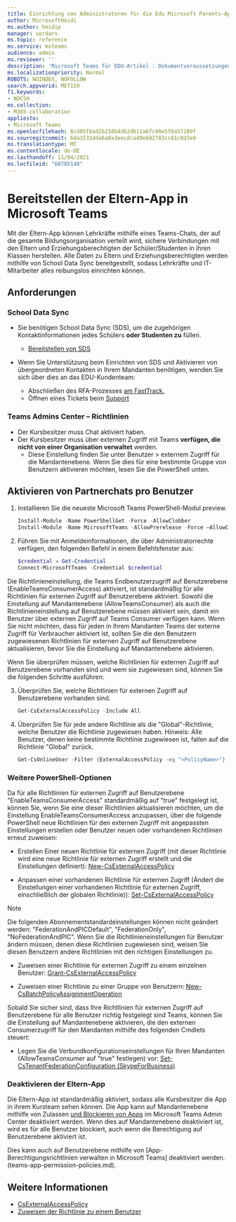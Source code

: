 ```yaml
---
title: Einrichtung von Administratoren für die Edu Microsoft Parents-App
author: MicrosoftHeidi
ms.author: heidip
manager: serdars
ms.topic: reference
ms.service: msteams
audience: admin
ms.reviewer: ''
description: 'Microsoft Teams für EDU-Artikel : Dokumentvoraussetzungen und PowerShell-Einrichtung für die Eltern-App.'
ms.localizationpriority: Normal
ROBOTS: NOINDEX, NOFOLLOW
search.appverid: MET150
f1.keywords:
- NOCSH
ms.collection:
- M365-collaboration
appliesto:
- Microsoft Teams
ms.openlocfilehash: 8cd05f6ad2b238b4db2d611a6fc00e5f8a57189f
ms.sourcegitcommit: 6da1531dda6a0a3eecdca40e682783cc81c0d3e0
ms.translationtype: MT
ms.contentlocale: de-DE
ms.lasthandoff: 11/04/2021
ms.locfileid: "60785148"
---
```

# <a name="deploying-the-parents-app-in-microsoft-teams"></a>Bereitstellen der Eltern-App in Microsoft Teams

Mit der Eltern-App können Lehrkräfte mithilfe eines Teams-Chats, der auf die gesamte Bildungsorganisation verteilt wird, sichere Verbindungen mit den Eltern und Erziehungsberechtigten der Schüler/Studenten in ihren Klassen herstellen. Alle Daten zu Eltern und Erziehungsberechtigten werden mithilfe von School Data Sync bereitgestellt, sodass Lehrkräfte und IT-Mitarbeiter alles reibungslos einrichten können.

## <a name="requirements"></a>Anforderungen

### <a name="school-data-sync"></a>School Data Sync

- Sie benötigen School Data Sync (SDS), um die zugehörigen Kontaktinformationen jedes Schülers **oder Studenten zu** füllen.
  - [Bereitstellen von SDS](/schooldatasync/how-to-deploy-sds-using-sds-v2.1-csv-files)

- Wenn Sie Unterstützung beim Einrichten von SDS und Aktivieren von übergeordneten Kontakten in Ihrem Mandanten benötigen, wenden Sie sich über dies an das EDU-Kundenteam:
  - Abschließen des RFA-Prozesses [am FastTrack.](https://www.microsoft.com/fasttrack?rtc=1)
  - Öffnen eines Tickets beim [Support](https://aka.ms/sdssupport)

### <a name="teams-admins-center---policies"></a>Teams Admins Center – Richtlinien

- Der Kursbesitzer muss Chat aktiviert haben.
- Der Kursbesitzer muss über externen Zugriff mit Teams **verfügen, die nicht von einer Organisation verwaltet** werden. 
  - Diese Einstellung finden Sie unter Benutzer > externem Zugriff für die Mandantenebene. Wenn Sie dies für eine bestimmte Gruppe von Benutzern aktivieren möchten, lesen Sie die PowerShell unten.

## <a name="enabling-federated-chat-on-a-per-user-basis"></a>Aktivieren von Partnerchats pro Benutzer

1. Installieren Sie die neueste Microsoft Teams PowerShell-Modul preview.

    ```powershell
    Install-Module -Name PowerShellGet -Force -AllowClobber
    Install-Module -Name MicrosoftTeams -AllowPrerelease -Force –AllowClobber
    ```
    
2. Führen Sie mit Anmeldeinformationen, die über Administratorrechte verfügen, den folgenden Befehl in einem Befehlsfenster aus:

    ```powershell
    $credential = Get-Credential
    Connect-MicrosoftTeams -Credential $credential
    ```

Die Richtlinieneinstellung, die Teams Endbenutzerzugriff auf Benutzerebene (EnableTeamsConsumerAccess) aktiviert, ist standardmäßig für alle Richtlinien für externen Zugriff auf Benutzerebene aktiviert. Sowohl die Einstellung auf Mandantenebene (AllowTeamsConsumer) als auch die Richtlinieneinstellung auf Benutzerebene müssen aktiviert sein, damit ein Benutzer über externen Zugriff auf Teams Consumer verfügen kann. Wenn Sie nicht möchten, dass für jeden in Ihrem Mandanten Teams der externe Zugriff für Verbraucher aktiviert ist, sollten Sie die den Benutzern zugewiesenen Richtlinien für externen Zugriff auf Benutzerebene aktualisieren, bevor Sie die Einstellung auf Mandantenebene aktivieren.

Wenn Sie überprüfen müssen, welche Richtlinien für externen Zugriff auf Benutzerebene vorhanden sind und wem sie zugewiesen sind, können Sie die folgenden Schritte ausführen:
    
3. Überprüfen Sie, welche Richtlinien für externen Zugriff auf Benutzerebene vorhanden sind.

    ```powershell
    Get-CsExternalAccessPolicy -Include All
    ```

4. Überprüfen Sie für jede andere Richtlinie als die "Global"-Richtlinie, welche Benutzer die Richtlinie zugewiesen haben. Hinweis: Alle Benutzer, denen keine bestimmte Richtlinie zugewiesen ist, fallen auf die Richtlinie "Global" zurück.

    ```powershell
    Get-CsOnlineUser -Filter {ExternalAccessPolicy -eq "<PolicyName>"} | Select-Object DisplayName,ObjectId,UserPrincipalName
    ```

### <a name="further-powershell-options"></a>Weitere PowerShell-Optionen

Da für alle Richtlinien für externen Zugriff auf Benutzerebene "EnableTeamsConsumerAccess" standardmäßig auf "true" festgelegt ist, können Sie, wenn Sie eine dieser Richtlinien aktualisieren möchten, um die Einstellung EnableTeamsConsumerAccess anzupassen, über die folgende PowerShell neue Richtlinien für den externen Zugriff mit angepassten Einstellungen erstellen oder Benutzer neuen oder vorhandenen Richtlinien erneut zuweisen:

- Erstellen Einer neuen Richtlinie für externen Zugriff (mit dieser Richtlinie wird eine neue Richtlinie für externen Zugriff erstellt und die Einstellungen definiert): [New-CsExternalAccessPolicy](/powershell/module/skype/new-csexternalaccesspolicy)

- Anpassen einer vorhandenen Richtlinie für externen Zugriff (Ändert die Einstellungen einer vorhandenen Richtlinie für externen Zugriff, einschließlich der globalen Richtlinie)): [Set-CsExternalAccessPolicy](/powershell/module/skype/set-csexternalaccesspolicy)

> [!NOTE]
> Die folgenden Abonnementstandardeinstellungen können nicht geändert werden: "FederationAndPICDefault", "FederationOnly", "NoFederationAndPIC". Wenn Sie die Richtlinieneinstellungen für Benutzer ändern müssen, denen diese Richtlinien zugewiesen sind, weisen Sie diesen Benutzern andere Richtlinien mit den richtigen Einstellungen zu.

- Zuweisen einer Richtlinie für externen Zugriff zu einem einzelnen Benutzer: [Grant-CsExternalAccessPolicy](/powershell/module/skype/grant-csexternalaccesspolicy)

- Zuweisen einer Richtlinie zu einer Gruppe von Benutzern: [New-CsBatchPolicyAssignmentOperation](/powershell/module/skype/new-csbatchpolicyassignmentoperation)

Sobald Sie sicher sind, dass Ihre Richtlinien für externen Zugriff auf Benutzerebene für alle Benutzer richtig festgelegt sind Teams, können Sie die Einstellung auf Mandantenebene aktivieren, die den externen Consumerzugriff für den Mandanten mithilfe des folgenden Cmdlets steuert:

- Legen Sie die Verbundkonfigurationseinstellungen für Ihren Mandanten (AllowTeamsConsumer auf "true" festlegen) vor: [Set-CsTenantFederationConfiguration (SkypeForBusiness)](/powershell/module/skype/set-cstenantfederationconfiguration)

### <a name="disabling-the-parents-app"></a>Deaktivieren der Eltern-App

Die Eltern-App ist standardmäßig aktiviert, sodass alle Kursbesitzer die App in ihrem Kursteam sehen können. Die App kann auf Mandantenebene mithilfe von Zulassen [und Blockieren von Apps](manage-apps.md#allow-and-block-apps) im Microsoft Teams Admin Center deaktiviert werden. Wenn dies auf Mandantenebene deaktiviert ist, wird es für alle Benutzer blockiert, auch wenn die Berechtigung auf Benutzerebene aktiviert ist.

Dies kann auch auf Benutzerebene mithilfe von [App-Berechtigungsrichtlinien verwalten in Microsoft Teams] deaktiviert werden. (teams-app-permission-policies.md).

## <a name="more-information"></a>Weitere Informationen

- [CsExternalAccessPolicy](/powershell/module/skype/set-csexternalaccesspolicy)
- [Zuweisen der Richtlinie zu einem Benutzer](/powershell/module/skype/grant-csexternalaccesspolicy)
